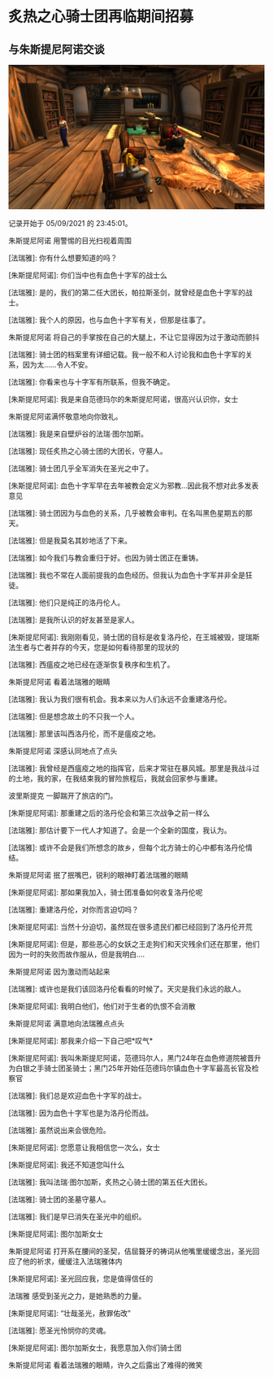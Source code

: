 # 炙热之心骑士团再临期间招募

## 与朱斯提尼阿诺交谈

![&#x4E0E;&#x6731;&#x65AF;&#x63D0;&#x5C3C;&#x963F;&#x8BFA;&#x4EA4;&#x8C08;](../../.gitbook/assets/wowscrnshot_050921_234554.jpg)

记录开始于 05/09/2021 的 23:45:01。

朱斯提尼阿诺 用警惕的目光扫视着周围

\[法瑞雅\]: 你有什么想要知道的吗？

\[朱斯提尼阿诺\]: 你们当中也有血色十字军的战士么

\[法瑞雅\]: 是的，我们的第二任大团长，帕拉斯圣剑，就曾经是血色十字军的战士。

\[法瑞雅\]: 我个人的原因，也与血色十字军有关，但那是往事了。

朱斯提尼阿诺 将自己的手掌按在自己的大腿上，不让它显得因为过于激动而颤抖

\[法瑞雅\]: 骑士团的档案里有详细记载。我一般不和人讨论我和血色十字军的关系，因为太……令人不安。

\[法瑞雅\]: 你看来也与十字军有所联系，但我不确定。

\[朱斯提尼阿诺\]: 我是来自范德玛尔的朱斯提尼阿诺，很高兴认识你，女士

朱斯提尼阿诺满怀敬意地向你致礼。

\[法瑞雅\]: 我是来自壁炉谷的法瑞·图尔加斯。

\[法瑞雅\]: 现任炙热之心骑士团的大团长，守墓人。

\[法瑞雅\]: 骑士团几乎全军消失在圣光之中了。

\[朱斯提尼阿诺\]: 血色十字军早在去年被教会定义为邪教...因此我不想对此多发表意见

\[法瑞雅\]: 骑士团因为与血色的关系，几乎被教会审判。在名叫黑色星期五的那天。

\[法瑞雅\]: 但是我莫名其妙地活了下来。

\[法瑞雅\]: 如今我们与教会重归于好。也因为骑士团正在重铸。

\[法瑞雅\]: 我也不常在人面前提我的血色经历。但我认为血色十字军并非全是狂徒。

\[法瑞雅\]: 他们只是纯正的洛丹伦人。

\[法瑞雅\]: 是我所认识的好友甚至是家人。

\[朱斯提尼阿诺\]: 我刚刚看见，骑士团的目标是收复洛丹伦，在王城被毁，提瑞斯法生者与亡者并存的今天，您是如何看待那里的现状的

\[法瑞雅\]: 西瘟疫之地已经在逐渐恢复秩序和生机了。

朱斯提尼阿诺 看着法瑞雅的眼睛

\[法瑞雅\]: 我认为我们很有机会。我本来以为人们永远不会重建洛丹伦。

\[法瑞雅\]: 但是想念故土的不只我一个人。

\[法瑞雅\]: 那里该叫西洛丹伦，而不是瘟疫之地。

朱斯提尼阿诺 深感认同地点了点头

\[法瑞雅\]: 我曾经是西瘟疫之地的指挥官，后来才常驻在暴风城。那里是我战斗过的土地，我的家，在我结束我的冒险旅程后，我就会回家参与重建。

波里斯提克 一脚踹开了旅店的门。

\[朱斯提尼阿诺\]: 那重建之后的洛丹伦会和第三次战争之前一样么

\[法瑞雅\]: 那估计要下一代人才知道了。会是一个全新的国度，我认为。

\[法瑞雅\]: 或许不会是我们所想念的故乡，但每个北方骑士的心中都有洛丹伦情结。

朱斯提尼阿诺 抿了抿嘴巴，锐利的眼神盯着法瑞雅的眼睛

\[朱斯提尼阿诺\]: 那如果我加入，骑士团准备如何收复洛丹伦呢

\[法瑞雅\]: 重建洛丹伦，对你而言迫切吗？

\[朱斯提尼阿诺\]: 当然十分迫切，虽然现在很多遗民们都已经回到了洛丹伦开荒

\[朱斯提尼阿诺\]: 但是，那些恶心的女妖之王走狗们和天灾残余们还在那里，他们因为一时的失败而故作服从，但是我明白....

朱斯提尼阿诺 因为激动而站起来

\[法瑞雅\]: 或许也是我们该回洛丹伦看看的时候了。天灾是我们永远的敌人。

\[朱斯提尼阿诺\]: 我明白他们，他们对于生者的仇恨不会消散

朱斯提尼阿诺 满意地向法瑞雅点点头

\[朱斯提尼阿诺\]: 那我来介绍一下自己吧\*叹气\*

\[朱斯提尼阿诺\]: 我叫朱斯提尼阿诺，范德玛尔人，黑门24年在血色修道院被晋升为白银之手骑士团圣骑士；黑门25年开始任范德玛尔镇血色十字军最高长官及检察官

\[法瑞雅\]: 我们总是欢迎血色十字军的战士。

\[法瑞雅\]: 因为血色十字军也是为洛丹伦而战。

\[法瑞雅\]: 虽然说出来会很危险。

\[朱斯提尼阿诺\]: 您愿意让我相信您一次么，女士

\[朱斯提尼阿诺\]: 我还不知道您叫什么

\[法瑞雅\]: 我叫法瑞·图尔加斯，炙热之心骑士团的第五任大团长。

\[法瑞雅\]: 骑士团的圣墓守墓人。

\[法瑞雅\]: 我们是早已消失在圣光中的组织。

\[朱斯提尼阿诺\]: 图尔加斯女士

朱斯提尼阿诺 打开系在腰间的圣契，佶屈聱牙的祷词从他嘴里缓缓念出，圣光回应了他的祈求，缓缓注入法瑞雅体内

\[朱斯提尼阿诺\]: 圣光回应我，您是值得信任的

法瑞雅 感受到圣光之力，是她熟悉的力量。

\[朱斯提尼阿诺\]: “壮哉圣光，赦罪佑改”

\[法瑞雅\]: 愿圣光怜悯你的灵魂。

\[朱斯提尼阿诺\]: 图尔加斯女士，我愿意加入你们骑士团

朱斯提尼阿诺 看着法瑞雅的眼睛，许久之后露出了难得的微笑



